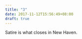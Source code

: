 ```yaml
---
title: "3"
date: 2017-11-12T15:56:49+08:00
draft: true
---
```


Satire is what closes in New Haven.
